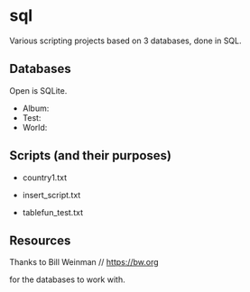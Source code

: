 # sql
Various scripting projects based on 3 databases, done in SQL.

## Databases
Open is SQLite. 
- Album:
- Test:
- World:

## Scripts (and their purposes)
- country1.txt

- insert_script.txt

- tablefun_test.txt

## Resources
Thanks to Bill Weinman // https://bw.org 

for the databases to work with.
